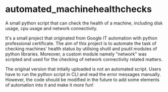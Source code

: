 # automated_machinehealthchecks
A small python script that can check the health of a machine, including disk usage, cpu usage and network connectivity.

It's a small project that originated from Google IT automation with python professional certificate.
The aim of this project is to automate the task of checking machines' health status by utilising shutil and psutil modules of python libraries.
Moreover, a custom module namely "network" was scripted and used for the checking of network connectivity related matters.

The original version that intially uploaded is not an automated script. Users have to run the python script in CLI and read the error messages manually.
However, the code should be modified in the future to add some elements of automation into it and make it more fun!
